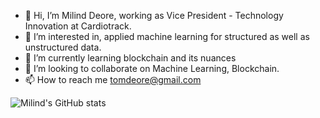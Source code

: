 - 👋 Hi, I’m Milind Deore, working as Vice President - Technology Innovation at Cardiotrack.
- 👀 I’m interested in, applied machine learning for structured as well as unstructured data.
- 🌱 I’m currently learning blockchain and its nuances
- 💞️ I’m looking to collaborate on Machine Learning, Blockchain.
- 📫 How to reach me tomdeore@gmail.com

![Milind's GitHub stats](https://github-readme-stats.vercel.app/api?username=milinddeore&show_icons=true&theme=transparent)

<!---
milinddeore/milinddeore is a ✨ special ✨ repository because its `README.md` (this file) appears on your GitHub profile.
You can click the Preview link to take a look at your changes.
--->
